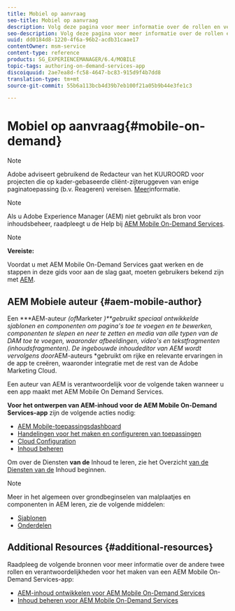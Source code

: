 ```yaml
---
title: Mobiel op aanvraag
seo-title: Mobiel op aanvraag
description: Volg deze pagina voor meer informatie over de rollen en verantwoordelijkheden van de auteur van AEM Mobile On-Demand Services.
seo-description: Volg deze pagina voor meer informatie over de rollen en verantwoordelijkheden van de auteur van AEM Mobile On-Demand Services.
uuid: dd0184d8-1220-4f6a-96b2-acdb31caae17
contentOwner: msm-service
content-type: reference
products: SG_EXPERIENCEMANAGER/6.4/MOBILE
topic-tags: authoring-on-demand-services-app
discoiquuid: 2ae7ea8d-fc58-4647-bc83-915d9f4b7dd8
translation-type: tm+mt
source-git-commit: 55b6a113bcb4d39b7eb100f21a05b9b44e3fe1c3

---
```



# Mobiel op aanvraag{#mobile-on-demand}

>[!NOTE]
>
>Adobe adviseert gebruikend de Redacteur van het KUUROORD voor projecten die op kader-gebaseerde cliënt-zijteruggeven van enige paginatoepassing (b.v. Reageren) vereisen. [Meer](/help/sites-developing/spa-overview.md)informatie.

>[!NOTE]
>
>Als u Adobe Experience Manager (AEM) niet gebruikt als bron voor inhoudsbeheer, raadpleegt u de Help bij [AEM Mobile On-Demand Services](https://helpx.adobe.com/digital-publishing-solution/topics.html).

>[!NOTE]
>
>**Vereiste:**
>
>Voordat u met AEM Mobile On-Demand Services gaat werken en de stappen in deze gids voor aan de slag gaat, moeten gebruikers bekend zijn met [AEM](/help/sites-deploying/deploy.md).

## AEM Mobiele auteur {#aem-mobile-author}

Een ***AEM-auteur *(of*Marketer *)**gebruikt speciaal ontwikkelde sjablonen en componenten om pagina&#39;s toe te voegen en te bewerken, componenten te slepen en neer te zetten en media van alle typen van de DAM toe te voegen, waaronder afbeeldingen, video&#39;s en tekstfragmenten (inhoudsfragmenten). De ingebouwde inhoudeditor van AEM wordt vervolgens door*AEM-auteurs *gebruikt om rijke en relevante ervaringen in de app te creëren, waaronder integratie met de rest van de Adobe Marketing Cloud.

Een auteur van AEM is verantwoordelijk voor de volgende taken wanneer u een app maakt met AEM Mobile On Demand Services.

**Voor het ontwerpen van AEM-inhoud voor de AEM Mobile On-Demand Services-app** zijn de volgende acties nodig:

* [AEM Mobile-toepassingsdashboard](/help/mobile/mobile-apps-ondemand-application-dashboard.md)
* [Handelingen voor het maken en configureren van toepassingen](/help/mobile/mobile-apps-ondemand-application-create-configure-action.md)
* [Cloud Configuration](/help/mobile/mobile-on-demand-associating-an-on-demand-app-to-cloud-configuration.md)
* [Inhoud beheren](/help/mobile/mobile-apps-ondemand-manage-content-ondemand.md)

Om over de Diensten **van de** Inhoud te leren, zie het Overzicht [van de Diensten van de](/help/mobile/develop-content-as-a-service.md) Inhoud beginnen.

>[!NOTE]
>
>Meer in het algemeen over grondbeginselen van malplaatjes en componenten in AEM leren, zie de volgende middelen:
>
>* [Sjablonen](/help/sites-developing/templates.md)
>* [Onderdelen](/help/sites-developing/components.md)
>



## Additional Resources {#additional-resources}

Raadpleeg de volgende bronnen voor meer informatie over de andere twee rollen en verantwoordelijkheden voor het maken van een AEM Mobile On-Demand Services-app:

* [AEM-inhoud ontwikkelen voor AEM Mobile On-Demand Services](/help/mobile/aem-mobile-on-demand.md)
* [Inhoud beheren voor AEM Mobile On-Demand Services](/help/mobile/aem-mobile.md)

